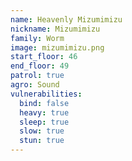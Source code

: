 ```yaml
---
name: Heavenly Mizumimizu
nickname: Mizumimizu
family: Worm
image: mizumimizu.png
start_floor: 46
end_floor: 49
patrol: true
agro: Sound
vulnerabilities:
  bind: false
  heavy: true
  sleep: true
  slow: true
  stun: true
---
```

